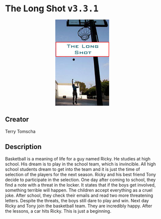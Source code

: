 
# The Long Shot <kbd>v3.3.1</kbd>

<center>
  <img src="./cover-1024.jpg"/>
</center>

## Creator
Terry Tomscha

## Description
<p>Basketball is a meaning of life for a guy named Ricky. He studies at high school. His dream is to play in the school team, which is invincible. All high school students dream to get into the team and it is just the time of selection of the players for the next season. Ricky and his best friend Tony decide to participate in the selection. One day after coming to school, they find a note with a threat in the locker. It states that if the boys get involved, something terrible will happen. The children accept everything as a cruel joke. After school, they check their emails and read two more threatening letters. Despite the threats, the boys still dare to play and win. Next day Ricky and Tony join the basketball team. They are incredibly happy. After the lessons, a car hits Ricky. This is just a beginning. </p>
